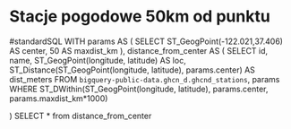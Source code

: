 # Stacje pogodowe 50km od punktu

  #standardSQL
  WITH params AS (
    SELECT ST_GeogPoint(-122.021,37.406) AS center, 50 AS maxdist_km ),
  distance_from_center AS (
    SELECT
      id,
      name,
      ST_GeogPoint(longitude, latitude) AS loc,
      ST_Distance(ST_GeogPoint(longitude, latitude), params.center) AS dist_meters
    FROM
      `bigquery-public-data.ghcn_d.ghcnd_stations`, params
    WHERE ST_DWithin(ST_GeogPoint(longitude, latitude), params.center, params.maxdist_km*1000)

  )
  SELECT * from distance_from_center
